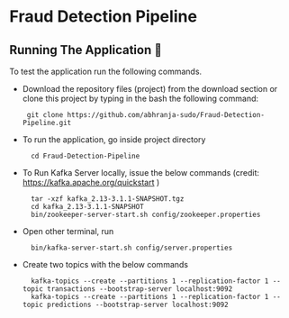 # Fraud Detection Pipeline



## Running The Application 🔌


To test the application run the following commands.

* Download the repository files (project) from the download section or clone this project by typing in the bash the following command:

       git clone https://github.com/abhranja-sudo/Fraud-Detection-Pipeline.git
       

* To run the application, go inside project directory

        cd Fraud-Detection-Pipeline
        
* To Run Kafka Server locally, issue the below commands (credit: https://kafka.apache.org/quickstart )

        tar -xzf kafka_2.13-3.1.1-SNAPSHOT.tgz
        cd kafka_2.13-3.1.1-SNAPSHOT
        bin/zookeeper-server-start.sh config/zookeeper.properties
        
* Open other terminal, run

        bin/kafka-server-start.sh config/server.properties
        
        
* Create two topics with the below commands

        kafka-topics --create --partitions 1 --replication-factor 1 --topic transactions --bootstrap-server localhost:9092
        kafka-topics --create --partitions 1 --replication-factor 1 --topic predictions --bootstrap-server localhost:9092
